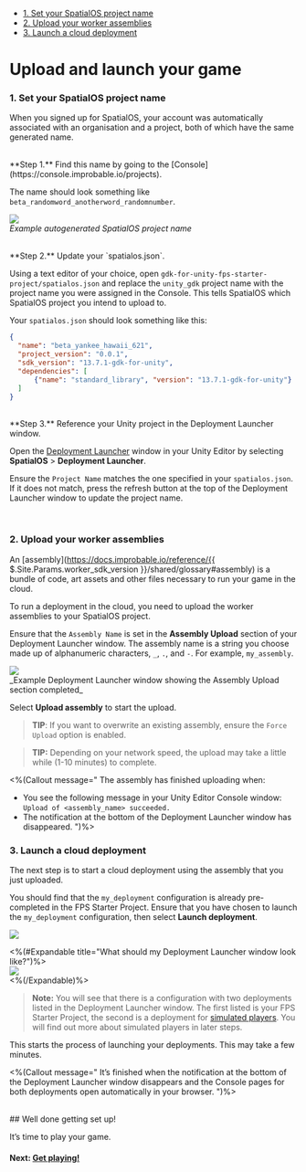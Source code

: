 <nav id="pageToc" class="page-toc">
    <ul>
        <li>
            <a href="#1-set-your-spatialos-project-name">
                1. Set your SpatialOS project name
            </a>
        </li>
        <li>
            <a href="#2-upload-your-worker-assemblies">
                2. Upload your worker assemblies
            </a>
        </li>
        <li>
            <a href="#3-launch-a-cloud-deployment">
                3. Launch a cloud deployment
            </a>
        </li>
    </ul>
</nav>

# Upload and launch your game

### 1. Set your SpatialOS project name

When you signed up for SpatialOS, your account was automatically associated with an organisation and a project, both of which have the same generated name.

<br/>
**Step 1.** Find this name by going to the [Console](https://console.improbable.io/projects).

The name should look something like `beta_randomword_anotherword_randomnumber`.

![]({{.Site.BaseURL}}docs/assets/project-page.png)<br/>
_Example autogenerated SpatialOS project name_

<br/>
**Step 2.** Update your `spatialos.json`.

Using a text editor of your choice, open `gdk-for-unity-fps-starter-project/spatialos.json` and replace the `unity_gdk` project name with the project name you were assigned in the Console. This tells SpatialOS which SpatialOS project you intend to upload to.

Your `spatialos.json` should look something like this:

```json
{
  "name": "beta_yankee_hawaii_621",
  "project_version": "0.0.1",
  "sdk_version": "13.7.1-gdk-for-unity",
  "dependencies": [
      {"name": "standard_library", "version": "13.7.1-gdk-for-unity"}
  ]
}
```

<br/>
**Step 3.** Reference your Unity project in the Deployment Launcher window.

Open the [Deployment Launcher]({{.Site.BaseURL}}/modules/deployment-launcher/overview#change-my-project-in-the-deployment-launcher) window in your Unity Editor by selecting **SpatialOS** > **Deployment Launcher**.

Ensure the `Project Name` matches the one specified in your `spatialos.json`. If it does not match, press the refresh button at the top of the Deployment Launcher window to update the project name.

<br/>

### 2. Upload your worker assemblies

An [assembly](https://docs.improbable.io/reference/{{ $.Site.Params.worker_sdk_version }}/shared/glossary#assembly) is a bundle of code, art assets and other files necessary to run your game in the cloud.

To run a deployment in the cloud, you need to upload the worker assemblies to your SpatialOS project.

Ensure that the `Assembly Name` is set in the **Assembly Upload** section of your Deployment Launcher window. The assembly name is a string you choose made up of alphanumeric characters, `_`, `.`, and `-`. For example, `my_assembly`.

<img src="{{.Site.BaseURL}}docs/assets/upload-assembly.png" style="margin: 0 auto; width: auto; display: block;" />
_Example Deployment Launcher window showing the Assembly Upload section completed_

Select **Upload assembly** to start the upload.

> **TIP**: If you want to overwrite an existing assembly, ensure the `Force Upload` option is enabled.

</p>

> **TIP:** Depending on your network speed, the upload may take a little while (1-10 minutes) to complete.

<%(Callout message="
The assembly has finished uploading when:

* You see the following message in your Unity Editor Console window: `Upload of <assembly_name> succeeded.`
* The notification at the bottom of the Deployment Launcher window has disappeared.
")%>

### 3. Launch a cloud deployment

The next step is to start a cloud deployment using the assembly that you just uploaded.

You should find that the `my_deployment` configuration is already pre-completed in the FPS Starter Project. Ensure that you have chosen to launch the `my_deployment` configuration, then select **Launch deployment**.

<img src="{{.Site.BaseURL}}docs/assets/modules/deployment-launcher/choose-launch-config.png" style="margin: 0 auto; width: auto; display: block;" />

<%(#Expandable title="What should my Deployment Launcher window look like?")%>
<img src="{{.Site.BaseURL}}docs/assets/full-dpl-launcher-window.png" style="margin: 0 auto; width: auto; display: block;" />
<%(/Expandable)%>

> **Note:** You will see that there is a configuration with two deployments listed in the Deployment Launcher window. The first listed is your FPS Starter Project, the second is a deployment for [simulated players]({{.Site.BaseURL}}/reference/glossary#simulated-player). You will find out more about simulated players in later steps.

This starts the process of launching your deployments. This may take a few minutes.

<%(Callout message="
It’s finished when the notification at the bottom of the Deployment Launcher window disappears and the Console pages for both deployments open automatically in your browser.
")%>

<br/>
## Well done getting set up!

It’s time to play your game.

#### Next: [Get playing!]({{.Site.BaseURL}}/projects/fps/get-started/get-playing)
